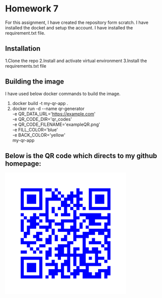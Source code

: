 
# Homework 7

For this assignment, I have created the repository form scratch. I have installed the docket and setup the account.
I have installed the requirement.txt file.

## Installation

1.Clone the repo
2.Install and activate virtual environment
3.Install the requirements.txt file

## Building the image 

I have used below docker commands to build the image.
1. docker build -t my-qr-app .
2. docker run -d --name qr-generator \
  -e QR_DATA_URL='https://example.com' \
  -e QR_CODE_DIR='qr_codes' \
  -e QR_CODE_FILENAME='exampleQR.png' \
  -e FILL_COLOR='blue' \
  -e BACK_COLOR='yellow' \
  my-qr-app

## Below is the QR code which directs to my github homepage:

![Example QR Code](image.png)
